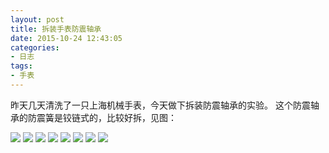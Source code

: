 ```yaml
---
layout: post
title: 拆装手表防震轴承
date: 2015-10-24 12:43:05
categories:
- 日志
tags:
- 手表
---
```


昨天几天清洗了一只上海机械手表，今天做下拆装防震轴承的实验。
这个防震轴承的防震簧是铰链式的，比较好拆，见图：

![](http://i1328.photobucket.com/albums/w532/xwlogic/1_zpst88wdpsg.jpg)
![](http://i1328.photobucket.com/albums/w532/xwlogic/2_zps7lzrgpta.jpg)
![](http://i1328.photobucket.com/albums/w532/xwlogic/3_zpsmqqpqve6.jpg)
![](http://i1328.photobucket.com/albums/w532/xwlogic/4_zpssgpblmw3.jpg)
![](http://i1328.photobucket.com/albums/w532/xwlogic/5_zpsseadsq2u.jpg)
![](http://i1328.photobucket.com/albums/w532/xwlogic/6_zpsetaosbme.jpg)
![](http://i1328.photobucket.com/albums/w532/xwlogic/7_zpsp1ohafm2.jpg)
![](http://i1328.photobucket.com/albums/w532/xwlogic/8_zpsem89sadb.jpg)
